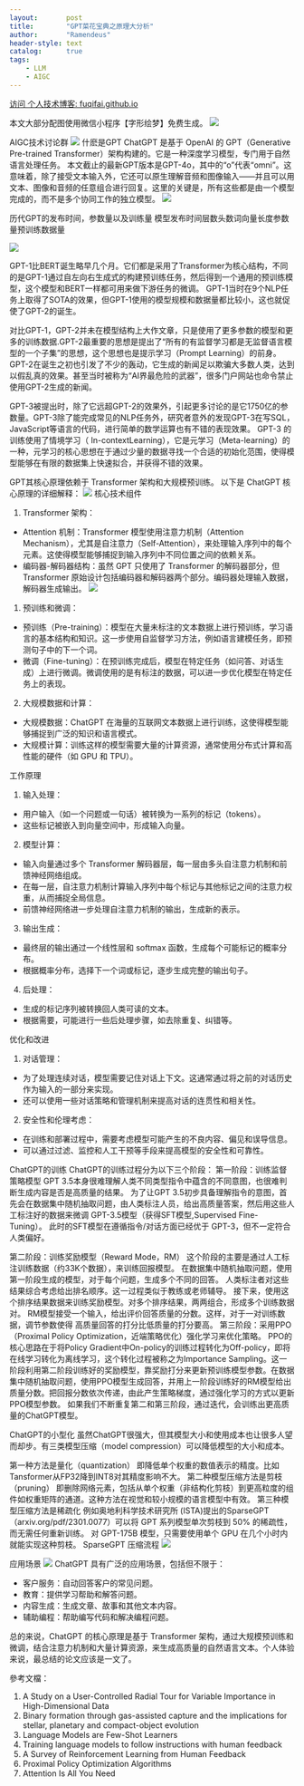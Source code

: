 ```yaml
---
layout:       post
title:        "GPT菜花宝典之原理大分析"
author:       "Ramendeus"
header-style: text
catalog:      true
tags:
    - LLM
    - AIGC
---
```


[访问 个人技术博客: fuqifai.github.io](https://fuqifai.github.io)

本文大部分配图使用微信小程序【字形绘梦】免费生成。
![](/img/小程序码.png)

AIGC技术讨论群
![](/img/RA群永久二维码.png)
什麽是GPT
ChatGPT 是基于 OpenAI 的 GPT（Generative Pre-trained Transformer）架构构建的。它是一种深度学习模型，专门用于自然语言处理任务。
本文截止的最新GPT版本是GPT-4o，其中的“o”代表“omni”。这意味着，除了接受文本输入外，它还可以原生理解音频和图像输入——并且可以用文本、图像和音频的任意组合进行回复。这里的关键是，所有这些都是由一个模型完成的，而不是多个协同工作的独立模型。
![](/img/20241231-A-1.png)

历代GPT的发布时间，参数量以及训练量
模型发布时间层数头数词向量长度参数量预训练数据量

![](/img/20241231-A-2.png)

GPT-1比BERT诞生略早几个月。它们都是采用了Transformer为核心结构，不同的是GPT-1通过自左向右生成式的构建预训练任务，然后得到一个通用的预训练模型，这个模型和BERT一样都可用来做下游任务的微调。
GPT-1当时在9个NLP任务上取得了SOTA的效果，但GPT-1使用的模型规模和数据量都比较小，这也就促使了GPT-2的诞生。

对比GPT-1，GPT-2并未在模型结构上大作文章，只是使用了更多参数的模型和更多的训练数据.GPT-2最重要的思想是提出了“所有的有监督学习都是无监督语言模型的一个子集”的思想，这个思想也是提示学习（Prompt Learning）的前身。GPT-2在诞生之初也引发了不少的轰动，它生成的新闻足以欺骗大多数人类，达到以假乱真的效果。甚至当时被称为“AI界最危险的武器”，很多门户网站也命令禁止使用GPT-2生成的新闻。

GPT-3被提出时，除了它远超GPT-2的效果外，引起更多讨论的是它1750亿的参数量。GPT-3除了能完成常见的NLP任务外，研究者意外的发现GPT-3在写SQL，JavaScript等语言的代码，进行简单的数学运算也有不错的表现效果。
GPT-3 的训练使用了情境学习（ In-contextLearning），它是元学习（Meta-learning）的一种，元学习的核心思想在于通过少量的数据寻找一个合适的初始化范围，使得模型能够在有限的数据集上快速拟合，并获得不错的效果。

GPT其核心原理依赖于 Transformer 架构和大规模预训练。
以下是 ChatGPT 核心原理的详细解释：
![](/img/20241231-A-3.png)
核心技术组件

1. Transformer 架构：
  - Attention 机制：Transformer 模型使用注意力机制（Attention Mechanism），尤其是自注意力（Self-Attention），来处理输入序列中的每个元素。这使得模型能够捕捉到输入序列中不同位置之间的依赖关系。
  - 编码器-解码器结构：虽然 GPT 只使用了 Transformer 的解码器部分，但 Transformer 原始设计包括编码器和解码器两个部分。编码器处理输入数据，解码器生成输出。
![](/img/20241231-A-4.png)

1. 预训练和微调：
  - 预训练（Pre-training）：模型在大量未标注的文本数据上进行预训练，学习语言的基本结构和知识。这一步使用自监督学习方法，例如语言建模任务，即预测句子中的下一个词。
  - 微调（Fine-tuning）：在预训练完成后，模型在特定任务（如问答、对话生成）上进行微调。微调使用的是有标注的数据，可以进一步优化模型在特定任务上的表现。

2. 大规模数据和计算：
  - 大规模数据：ChatGPT 在海量的互联网文本数据上进行训练，这使得模型能够捕捉到广泛的知识和语言模式。
  - 大规模计算：训练这样的模型需要大量的计算资源，通常使用分布式计算和高性能的硬件（如 GPU 和 TPU）。

工作原理

1. 输入处理：
  - 用户输入（如一个问题或一句话）被转换为一系列的标记（tokens）。
  - 这些标记被嵌入到向量空间中，形成输入向量。

2. 模型计算：
  - 输入向量通过多个 Transformer 解码器层，每一层由多头自注意力机制和前馈神经网络组成。
  - 在每一层，自注意力机制计算输入序列中每个标记与其他标记之间的注意力权重，从而捕捉全局信息。
  - 前馈神经网络进一步处理自注意力机制的输出，生成新的表示。

3. 输出生成：
  - 最终层的输出通过一个线性层和 softmax 函数，生成每个可能标记的概率分布。
  - 根据概率分布，选择下一个词或标记，逐步生成完整的输出句子。

4. 后处理：
  - 生成的标记序列被转换回人类可读的文本。
  - 根据需要，可能进行一些后处理步骤，如去除重复、纠错等。

优化和改进

1. 对话管理：
  - 为了处理连续对话，模型需要记住对话上下文。这通常通过将之前的对话历史作为输入的一部分来实现。
  - 还可以使用一些对话策略和管理机制来提高对话的连贯性和相关性。

2. 安全性和伦理考虑：
  - 在训练和部署过程中，需要考虑模型可能产生的不良内容、偏见和误导信息。
  - 可以通过过滤、监控和人工干预等手段来提高模型的安全性和可靠性。


ChatGPT的训练
ChatGPT的训练过程分为以下三个阶段：
第一阶段：训练监督策略模型
GPT 3.5本身很难理解人类不同类型指令中蕴含的不同意图，也很难判断生成内容是否是高质量的结果。
为了让GPT 3.5初步具备理解指令的意图，首先会在数据集中随机抽取问题，由人类标注人员，给出高质量答案，然后用这些人工标注好的数据来微调 GPT-3.5模型（获得SFT模型,Supervised Fine-Tuning）。
此时的SFT模型在遵循指令/对话方面已经优于 GPT-3，但不一定符合人类偏好。

第二阶段：训练奖励模型（Reward Mode，RM）
这个阶段的主要是通过人工标注训练数据（约33K个数据），来训练回报模型。
在数据集中随机抽取问题，使用第一阶段生成的模型，对于每个问题，生成多个不同的回答。
人类标注者对这些结果综合考虑给出排名顺序。这一过程类似于教练或老师辅导。
接下来，使用这个排序结果数据来训练奖励模型。对多个排序结果，两两组合，形成多个训练数据对。
RM模型接受一个输入，给出评价回答质量的分数。这样，对于一对训练数据，调节参数使得
高质量回答的打分比低质量的打分要高。
第三阶段：采用PPO（Proximal Policy Optimization，近端策略优化）强化学习来优化策略。
PPO的核心思路在于将Policy Gradient中On-policy的训练过程转化为Off-policy，即将在线学习转化为离线学习，这个转化过程被称之为Importance Sampling。这一阶段利用第二阶段训练好的奖励模型，靠奖励打分来更新预训练模型参数。在数据集中随机抽取问题，使用PPO模型生成回答，并用上一阶段训练好的RM模型给出质量分数。把回报分数依次传递，由此产生策略梯度，通过强化学习的方式以更新PPO模型参数。
如果我们不断重复第二和第三阶段，通过迭代，会训练出更高质量的ChatGPT模型。

ChatGPT的小型化
虽然ChatGPT很强大，但其模型大小和使用成本也让很多人望而却步。有三类模型压缩（model compression）可以降低模型的大小和成本。

第一种方法是量化（quantization）
即降低单个权重的数值表示的精度。比如Tansformer从FP32降到INT8对其精度影响不大。
第二种模型压缩方法是剪枝（pruning）
即删除网络元素，包括从单个权重（非结构化剪枝）到更高粒度的组件如权重矩阵的通道。这种方法在视觉和较小规模的语言模型中有效。
第三种模型压缩方法是稀疏化
例如奥地利科学技术研究所 (ISTA)提出的SparseGPT
（arxiv.org/pdf/2301.0077）可以将 GPT 系列模型单次剪枝到 50% 的稀疏性，而无需任何重新训练。
对 GPT-175B 模型，只需要使用单个 GPU 在几个小时内就能实现这种剪枝。
SparseGPT 压缩流程
![](/img/20241231-A-5.png)


应用场景
![](/img/20241231-A-6.png)
ChatGPT 具有广泛的应用场景，包括但不限于：
- 客户服务：自动回答客户的常见问题。
- 教育：提供学习帮助和解答问题。
- 内容生成：生成文章、故事和其他文本内容。
- 辅助编程：帮助编写代码和解决编程问题。

总的来说，ChatGPT 的核心原理是基于 Transformer 架构，通过大规模预训练和微调，结合注意力机制和大量计算资源，来生成高质量的自然语言文本。个人体验来说，最总结的论文应该是<Attention Is All You Need>一文了。


參考文檔：
1. A Study on a User-Controlled Radial Tour for Variable Importance in High-Dimensional Data
2. Binary formation through gas-assisted capture and the implications for stellar, planetary and compact-object evolution
3. Language Models are Few-Shot Learners
4. Training language models to follow instructions with human feedback
5. A Survey of Reinforcement Learning from Human Feedback
6. Proximal Policy Optimization Algorithms
7. Attention Is All You Need